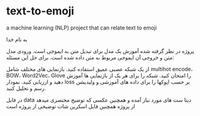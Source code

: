# text-to-emoji
a machine learning (NLP) project that can relate text to emoji 


به نام خدا

پروژه در نظر گرفته شده آموزش یک مدل برای تبدیل متن به ایموجی است. ورودی مدل متن و خروجی آن ایموجی مربوط به متن داده شده است. برای حل این مسئله:

از یک شبکه عصبی عمیق استفاده کنید. بازنمایی های مختلف شامل multihot encode، BOW، Word2Vec، Glove را امتحان کنید. شبکه را برای هر یک از بازنمایی ها آموزش دهید و ارزیابی کنید. نمودار loss بر حسب اپوکها را برای داده های آموزشی و ولیدیشن رسم و تحلیل کنید.


در فایل data دیتا ست های مورد نیاز آمده و همچنین عکسی که توضیح مختصری میدهد از پروژه
همچنین فایل اسکرین شات توضیحی از پروژه است
